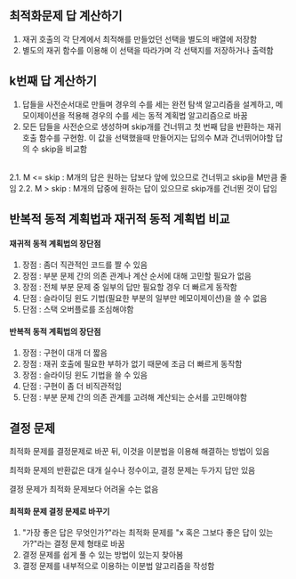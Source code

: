 ## 최적화문제 답 계산하기
1. 재귀 호출의 각 단계에서 최적해를 만들었던 선택을 별도의 배열에 저장함
2. 별도의 재귀 함수를 이용해 이 선택을 따라가며 각 선택지를 저장하거나 출력함

## k번째 답 계산하기
1. 답들을 사전순서대로 만들며 경우의 수를 세는 완전 탐색 알고리즘을 설계하고, 메모이제이션을 적용해 경우의 수를 세는 동적 계획법 알고리즘으로 바꿈
2. 모든 답들을 사전순으로 생성하며 skip개를 건너뛰고 첫 번째 답을 반환하는 재귀 호출 함수를 구현함. 이 값을 선택했을때 만들어지는 답의수 M과 건너뛰어야할 답의 수 skip을 비교함
<br>
2.1. M <= skip : M개의 답은 원하는 답보다 앞에 있으므로 건너뛰고 skip을 M만큼 줄임
2.2. M > skip : M개의 답중에 원하는 답이 있으므로 skip개를 건너뛴 것이 답임

## 반복적 동적 계획법과 재귀적 동적 계획법 비교
#### 재귀적 동적 계획법의 장단점
1. 장점 : 좀더 직관적인 코드를 짤 수 있음
2. 장점 : 부분 문제 간의 의존 관계나 계산 순서에 대해 고민할 필요가 없음
3. 장점 : 전체 부분 문제 중 일부의 답만 필요할 경우 더 빠르게 동작함
4. 단점 : 슬라이딩 윈도 기법(필요한 부분의 일부만 메모이제이션)을 쓸 수 없음
5. 단점 : 스택 오버플로를 조심해야함

#### 반복적 동적 계획법의 장단점
1. 장점 : 구현이 대개 더 짧음
2. 장점 : 재귀 호출에 필요한 부하가 없기 때문에 조금 더 빠르게 동작함
3. 장점 : 슬라이딩 윈도 기법을 쓸 수 있음
4. 단점 : 구현이 좀 더 비직관적임
5. 단점 : 부분 문제 간의 의존 관계를 고려해 계산되는 순서를 고민해야함

## 결정 문제
최적화 문제를 결정문제로 바꾼 뒤, 이것을 이분법을 이용해 해결하는 방법이 있음

최적화 문제의 반환값은 대개 실수나 정수이고, 결정 문제는 두가지 답만 있음

결정 문제가 최적화 문제보다 어려울 수는 없음

#### 최적화 문제 결정 문제로 바꾸기
1. "가장 좋은 답은 무엇인가?"라는 최적화 문제를 "x 혹은 그보다 좋은 답이 있는가?"라는 결정 문제 형태로 바꿈
2. 결정 문제를 쉽게 풀 수 있는 방법이 있는지 찾아봄
3. 결정 문제를 내부적으로 이용하는 이분법 알고리즘을 작성함